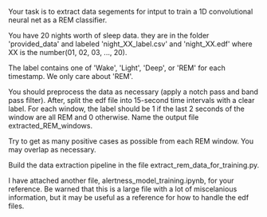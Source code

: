 

Your task is to extract data segements for intput to train a 1D convolutional neural net as a REM classifier.

You have 20 nights worth of sleep data. they are in the folder 'provided_data' and labeled 'night_XX_label.csv' and 'night_XX.edf' where XX is the number(01, 02, 03, ..., 20).

The label contains one of 'Wake', 'Light', 'Deep', or 'REM' for each timestamp. We only care about 'REM'.

You should preprocess the data as necessary (apply a notch pass and band pass filter). After,  split the edf file into 15-second time intervals with a clear label. For each window, the label should be 1 if the last 2 seconds of the window are all REM and 0 otherwise. Name the output file extracted_REM_windows.

Try to get as many positive cases as possible from each REM window. You may overlap as necessary.

Build the data extraction pipeline in the file extract_rem_data_for_training.py.

I have attached another file, alertness_model_training.ipynb, for your reference. Be warned that this is a large file with a lot of miscelanious information, but it may be useful as a reference for how to handle the edf files.





